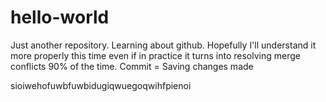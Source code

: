 # hello-world
Just another repository.
Learning about github. Hopefully I'll understand it more properly this time even if in practice it turns into resolving merge conflicts 90% of the time.
Commit = Saving changes made

sioiwehofuwbfuwbidugiqwuegoqwihfpienoi
